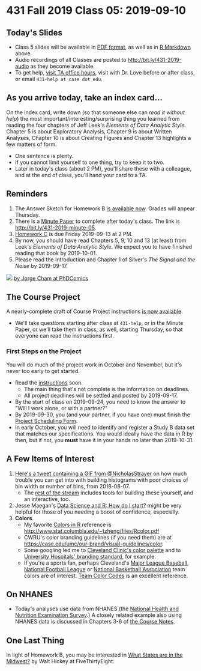 # 431 Fall 2019 Class 05: 2019-09-10

## Today's Slides

- Class 5 slides will be available in [PDF format](https://github.com/THOMASELOVE/2019-431/blob/master/CLASSES/CLASS05/431_class-05-slides_2019.pdf), as well as in [R Markdown](https://github.com/THOMASELOVE/2019-431/blob/master/CLASSES/CLASS05/431_class-05-slides_2019.Rmd) above. 
- Audio recordings of all Classes are posted to http://bit.ly/431-2019-audio as they become available.
- To get help, [visit TA office hours](https://github.com/THOMASELOVE/2019-431/blob/master/calendar.md#ta-office-hours), visit with Dr. Love before or after class, or email `431-help at case dot edu`.

## As you arrive today, take an index card...

On the index card, write down (so that someone else can *read it without help*) the most important/interesting/surprising thing you learned from reading the four chapters of Jeff Leek's *Elements of Data Analytic Style*. Chapter 5 is about Exploratory Analysis, Chapter 9 is about Written Analyses, Chapter 10 is about Creating Figures and Chapter 13 highlights a few matters of form.

- One sentence is plenty.
- If you cannot limit yourself to one thing, try to keep it to two.
- Later in today's class (about 2 PM), you'll share these with a colleague, and at the end of class, you'll hand your card to a TA.

## Reminders

1. The Answer Sketch for Homework B [is available now](https://github.com/THOMASELOVE/2019-431/blob/master/HOMEWORK/B/post-deadline.md). Grades will appear Thursday.
2. There is a [Minute Paper](http://bit.ly/431-2019-minute-05) to complete after today's class. The link is http://bit.ly/431-2019-minute-05.
3. [Homework C](https://github.com/THOMASELOVE/2019-431/tree/master/HOMEWORK/C) is due Friday 2019-09-13 at 2 PM.
4. By now, you should have read Chapters 5, 9, 10 and 13 (at least) from Leek's *Elements of Data Analytic Style*. We expect you to have finished reading that book by 2019-10-01.
5. Please read the Introduction and Chapter 1 of Silver's *The Signal and the Noise* by 2019-09-17.

![](https://github.com/THOMASELOVE/2019-431/blob/master/CLASSES/CLASS05/images/phd072508s.gif) [by Jorge Cham at PhDComics](http://phdcomics.com/comics/archive.php?comicid=1047)

## The Course Project

A nearly-complete draft of Course Project instructions [is now available](https://github.com/THOMASELOVE/2019-431/blob/master/PROJECT/README.md).

- We'll take questions starting after class at `431-help`, or in the Minute Paper, or we'll take them in class, as well, starting Thursday, so that everyone can read the instructions first.

### First Steps on the Project

You will do much of the project work in October and November, but it's never too early to get started.

- Read the [instructions](https://github.com/THOMASELOVE/2019-431/blob/master/PROJECT/README.md) soon. 
    - The main thing that's not complete is the information on deadlines. 
    - All project deadlines will be settled and posted by 2019-09-17.
- By the start of class on 2019-09-24, you need to know the answer to "Will I work alone, or with a partner?"
- By 2019-09-30, you (and your partner, if you have one) must finish the [Project Scheduling Form](http://bit.ly/431-2019-project-scheduling).
- In early October, you will need to identify and register a Study B data set that matches our specifications. You would ideally have the data in R by then, but if not, you **must** have it in your hands no later than 2019-10-31.

## A Few Items of Interest

1. [Here's a tweet containing a GIF from @NicholasStrayer](https://twitter.com/nicholasstrayer/status/1026893778404225024) on how much trouble you can get into with building histograms with poor choices of bin width or number of bins, from 2018-08-07. 
    - The [rest of the stream](https://twitter.com/nicholasstrayer/status/1026893778404225024) includes tools for building these yourself, and an interactive, too.
2. Jesse Maegan's [Data Science and R: How do I start?](https://medium.com/@kierisi/data-science-and-r-how-do-i-start-7a87426e103e) might be very helpful for those of you needing a boost of confidence, especially.
3. **Colors**.
    - My favorite [Colors in R](http://www.stat.columbia.edu/~tzheng/files/Rcolor.pdf) reference is http://www.stat.columbia.edu/~tzheng/files/Rcolor.pdf
    - CWRU's color branding guidelines (if you need them) are at https://case.edu/umc/our-brand/visual-guidelines/color.
    - Some googling led me to [Cleveland Clinic's color palette](https://onbrand.clevelandclinic.org/explore-the-guidelines/brand-guidelines/colors/) and to [University Hospitals' branding standard](https://www.uhhospitals.org/brand/uh-brand-center), for example.
    - If you're a sports fan, perhaps Cleveland's [Major League Baseball](https://teamcolorcodes.com/cleveland-indians-color-codes/), [National Football League](https://teamcolorcodes.com/cleveland-browns-color-codes/) or [National Basketball Association](https://teamcolorcodes.com/cleveland-cavaliers-color-codes/) team colors are of interest. [Team Color Codes](https://teamcolorcodes.com/) is an excellent reference.

## On NHANES

- Today's analyses use data from NHANES (the [National Health and Nutrition Examination Survey](https://www.cdc.gov/nchs/nhanes.htm).) A closely related example also using NHANES data is discussed in Chapters 3-6 of [the Course Notes](https://thomaselove.github.io/2019-431-book/).


## One Last Thing

In light of Homework B, you may be interested in [What States are in the Midwest?](https://fivethirtyeight.com/features/what-states-are-in-the-midwest/) by Walt Hickey at FiveThirtyEight.

